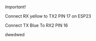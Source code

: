 *Important!*

Connect RX  yellow  to TX2 PIN 17 on ESP23

Connect TX  Blue    To RX2 PIN 16

dwedwed